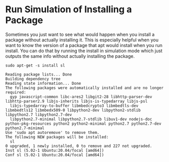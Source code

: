 # Run Simulation of Installing a Package

Sometimes you just want to see what would happen when you install a package without actually installing it. This is especially helpful when you want to know the version of a package that apt would install when you run install. You can do that by running the install in simulation mode which just outputs the same info without actually installing the package.

```
sudo apt-get -s install sl

Reading package lists... Done
Building dependency tree
Reading state information... Done
The following packages were automatically installed and are no longer required:
  gyp javascript-common libc-ares2 libgit2-28 libhttp-parser-dev libhttp-parser2.9 libjs-inherits libjs-is-typedarray libjs-psl
  libjs-typedarray-to-buffer libmbedcrypto3 libmbedtls-dev libmbedtls12 libmbedx509-0 libpython2-dev libpython2-stdlib libpython2.7 libpython2.7-dev
  libpython2.7-minimal libpython2.7-stdlib libuv1-dev nodejs-doc python-pkg-resources python2 python2-minimal python2.7 python2.7-dev python2.7-minimal
Use 'sudo apt autoremove' to remove them.
The following NEW packages will be installed:
  sl
0 upgraded, 1 newly installed, 0 to remove and 227 not upgraded.
Inst sl (5.02-1 Ubuntu:20.04/focal [amd64])
Conf sl (5.02-1 Ubuntu:20.04/focal [amd64])
```
